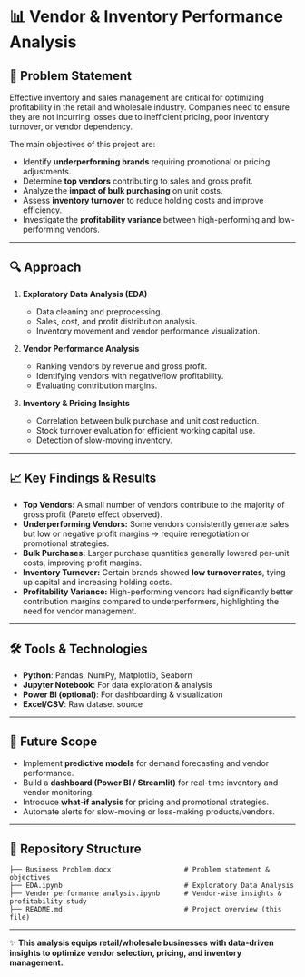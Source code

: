 # 📊 Vendor & Inventory Performance Analysis  

## 📝 Problem Statement  
Effective inventory and sales management are critical for optimizing profitability in the retail and wholesale industry. Companies need to ensure they are not incurring losses due to inefficient pricing, poor inventory turnover, or vendor dependency.  

The main objectives of this project are:  
- Identify **underperforming brands** requiring promotional or pricing adjustments.  
- Determine **top vendors** contributing to sales and gross profit.  
- Analyze the **impact of bulk purchasing** on unit costs.  
- Assess **inventory turnover** to reduce holding costs and improve efficiency.  
- Investigate the **profitability variance** between high-performing and low-performing vendors.  

---

## 🔍 Approach  
1. **Exploratory Data Analysis (EDA)**  
   - Data cleaning and preprocessing.  
   - Sales, cost, and profit distribution analysis.  
   - Inventory movement and vendor performance visualization.  

2. **Vendor Performance Analysis**  
   - Ranking vendors by revenue and gross profit.  
   - Identifying vendors with negative/low profitability.  
   - Evaluating contribution margins.  

3. **Inventory & Pricing Insights**  
   - Correlation between bulk purchase and unit cost reduction.  
   - Stock turnover evaluation for efficient working capital use.  
   - Detection of slow-moving inventory.  

---

## 📈 Key Findings & Results  
- **Top Vendors:** A small number of vendors contribute to the majority of gross profit (Pareto effect observed).  
- **Underperforming Vendors:** Some vendors consistently generate sales but low or negative profit margins → require renegotiation or promotional strategies.  
- **Bulk Purchases:** Larger purchase quantities generally lowered per-unit costs, improving profit margins.  
- **Inventory Turnover:** Certain brands showed **low turnover rates**, tying up capital and increasing holding costs.  
- **Profitability Variance:** High-performing vendors had significantly better contribution margins compared to underperformers, highlighting the need for vendor management.  

---

## 🛠 Tools & Technologies  
- **Python**: Pandas, NumPy, Matplotlib, Seaborn  
- **Jupyter Notebook**: For data exploration & analysis  
- **Power BI (optional)**: For dashboarding & visualization  
- **Excel/CSV**: Raw dataset source  

---

## 🚀 Future Scope  
- Implement **predictive models** for demand forecasting and vendor performance.  
- Build a **dashboard (Power BI / Streamlit)** for real-time inventory and vendor monitoring.  
- Introduce **what-if analysis** for pricing and promotional strategies.  
- Automate alerts for slow-moving or loss-making products/vendors.  

---

## 📂 Repository Structure  
```
├── Business Problem.docx                  # Problem statement & objectives
├── EDA.ipynb                              # Exploratory Data Analysis
├── Vendor performance analysis.ipynb      # Vendor-wise insights & profitability study
├── README.md                              # Project overview (this file)
```

---

✨ **This analysis equips retail/wholesale businesses with data-driven insights to optimize vendor selection, pricing, and inventory management.**
